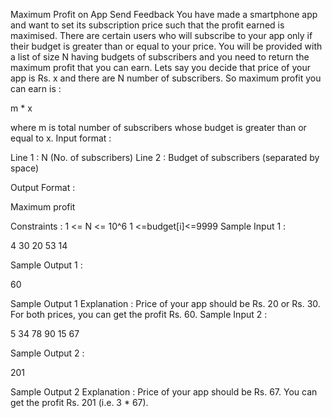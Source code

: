  Maximum Profit on App
Send Feedback
You have made a smartphone app and want to set its subscription price such that the profit earned is maximised. There are certain users who will subscribe to your app only if their budget is greater than or equal to your price.
You will be provided with a list of size N having budgets of subscribers and you need to return the maximum profit that you can earn.
Lets say you decide that price of your app is Rs. x and there are N number of subscribers. So maximum profit you can earn is :

 m * x

where m is total number of subscribers whose budget is greater than or equal to x.
Input format :

Line 1 : N (No. of subscribers)
Line 2 : Budget of subscribers (separated by space)

Output Format :

 Maximum profit

Constraints :
1 <= N <= 10^6
1 <=budget[i]<=9999
Sample Input 1 :

4
30 20 53 14

Sample Output 1 :

60

Sample Output 1 Explanation :
Price of your app should be Rs. 20 or Rs. 30. For both prices, you can get the profit Rs. 60.
Sample Input 2 :

5
34 78 90 15 67

Sample Output 2 :

201

Sample Output 2 Explanation :
Price of your app should be Rs. 67. You can get the profit Rs. 201 (i.e. 3 * 67).
